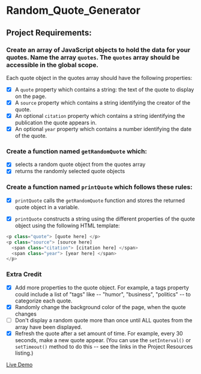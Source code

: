 # Random_Quote_Generator

## Project Requirements:

### Create an array of JavaScript objects to hold the data for your quotes. Name the array `quotes`. The `quotes` array should be accessible in the global scope.
Each quote object in the quotes array should have the following properties:
-   [x] A `quote` property which contains a string: the text of the quote to display on the page.
-   [x] A `source` property which contains a string identifying the creator of the quote.
-   [x] An optional `citation` property which contains a string identifying the publication the quote appears in.
-   [x] An optional `year` property which contains a number identifying the date of the quote.

### Create a function named `getRandomQuote` which:
-   [x] selects a random quote object from the quotes array
-   [x] returns the randomly selected quote objects

### Create a function named `printQuote` which follows these rules:
-   [x] `printQuote` calls the `getRandomQuote` function and stores the returned quote object in a variable.
-   [x] `printQuote` constructs a string using the different properties of the quote object using the following HTML template:


```JavaScript
<p class="quote"> [quote here] </p>
<p class="source"> [source here]
  <span class="citation"> [citation here] </span>
  <span class="year"> [year here] </span>
</p>
```

### Extra Credit

-   [x] Add more properties to the quote object. For example, a tags property could include a list of "tags" like -- "humor", "business", "politics" -- to categorize each quote.
-   [x] Randomly change the background color of the page, when the quote changes
-   [ ] Don't display a random quote more than once until ALL quotes from the array have been displayed.
-   [x] Refresh the quote after a set amount of time. For example, every 30 seconds, make a new quote appear. (You can use the `setInterval()` or `setTimeout()` method to do this -- see the links in the Project Resources listing.)

[Live Demo](http://www.adrianren.com/Random_Quote_Generator/) 

